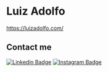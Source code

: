 # Luiz Adolfo

https://luizadolfo.com/

## Contact me
[![Linkedin Badge](https://img.shields.io/badge/LinkedIn-0077B5?style=for-the-badge&logo=linkedin&logoColor=white)](https://www.linkedin.com/in/luiz-adolfo-0b5289195/)
[![Instagram Badge](https://img.shields.io/badge/Instagram-E4405F?style=for-the-badge&logo=instagram&logoColor=white)](https://www.instagram.com/luiz.martelli/)
